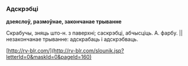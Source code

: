 ### Адскрэбці
**дзеяслоў, размоўнае, закончанае трыванне**

Скрабучы, зняць што-н. з паверхні; саскрэбці, абчысціць. А. фарбу. || незакончанае трыванне: адскрабаць і адскрэбваць.

<a rel="author">[http://rv-blr.com/](http://rv-blr.com/slounik.jsp?letterId=0&maskId=0&pageId=160)</a>

